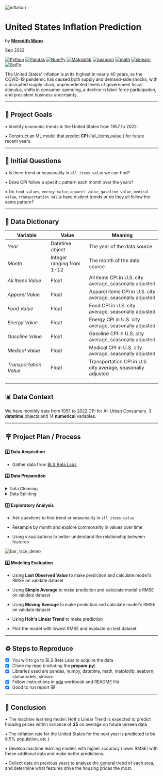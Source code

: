 ![inflation](https://user-images.githubusercontent.com/105242871/188526013-4313105f-5b16-4330-814d-2f1499d2bc45.png)

# United States Inflation Prediction
by [**Meredith Wang**](https://www.linkedin.com/in/m3redithw/)

Sep 2022

<a href="#"><img alt="Python" src="https://img.shields.io/badge/Python-e6b47e.svg?logo=python&logoColor=white"></a>
<a href="#"><img alt="Pandas" src="https://img.shields.io/badge/Pandas-c48d57.svg?logo=pandas&logoColor=white"></a>
<a href="#"><img alt="NumPy" src="https://img.shields.io/badge/Numpy-9e8763.svg?logo=numpy&logoColor=white"></a>
<a href="#"><img alt="Matplotlib" src="https://img.shields.io/badge/Matplotlib-85775f.svg?logo=matplotlib&logoColor=white"></a>
<a href="#"><img alt="seaborn" src="https://img.shields.io/badge/seaborn-9e7163.svg?logo=pandas&logoColor=white"></a>
<a href="#"><img alt="math" src="https://img.shields.io/badge/math-85695f.svg?logo=math&logoColor=white"></a>
<a href="#"><img alt="sklearn" src="https://img.shields.io/badge/sklearn-3b2b1f.svg?logo=scikitlearn&logoColor=white"></a>
<a href="#"><img alt="SciPy" src="https://img.shields.io/badge/SciPy-3b211f.svg?logo=scipy&logoColor=white"></a>


The United States' inflation is at its highest in nearly 40 years, as the COVID-19 pandemic has caused both supply and demand-side shocks, with a disrupted supply chain, unprecedented levels of government fiscal stimulus, shifts in consumer spending, a decline in labor force participation, and presistent business uncertainty.

***

## 🏁   Project Goals
▪️ Identify economic trends in the United States from 1957 to 2022.

▪️ Construct an ML model that predict **CPI** ('all_items_value') for future recent years.

***

## :memo:   Initial Questions
▪️ Is there trend or seasonality in `all_items_value` we can find?

▪️ Does CPI follow a specific pattern each month over the years?

▪️ Do `food_values`, `energy_value`, `apparel_value`, `gasoline_value`, `medical value`, `transportation value` have distinct trends or do they all follow the same pattern?

***

## :open_file_folder:   Data Dictionary
**Variable** |    **Value**    | **Meaning**
---|---|---
*Year* | Datetime object | The year of the data source
*Month* | Integer ranging from 1-12 | The month of the data source
*All Items Value* | Float | All items CPI in U.S. city average, seasonally adjusted
*Apparel Value* | Float | Apparel items CPI in U.S. city average, seasonally adjusted
*Food Value* | Float | Food CPI in U.S. city average, seasonally adjusted
*Energy Value* | Float | Energy CPI in U.S. city average, seasonally adjusted
*Gasoline Value* | Float | Gasoline CPI in U.S. city average, seasonally adjusted
*Medical Value* | Float | Medical CPI in U.S. city average, seasonally adjusted
*Transportation Value*| Float | Transportation CPI in U.S. city average, seasonally adjusted

***

## 📊   Data Context
We have monthly data from 1957 to 2022 CPI for All Urban Consumers. 3 **datetime** objects and 14 **numerical** variables.

***

## :placard:   Project Plan / Process
#### :one:   Data Acquisition

- Gather data from [BLS Beta Labs](https://beta.bls.gov/labs/)

#### :two:   Data Preparation

<details>
<summary> Data Cleaning</summary>

- **Join Tables:**
    - All 8 tables on joined on time index
    
    - Merging and concatenation are done in Microsoft Excel.
    
- **Rename Column**
     ```sh
     df = df.rename(columns={'period': 'month'})
     ```
    
- **Convert Datatype**
     ```sh
     df['label'] = pd.to_datetime(df['label'], infer_datetime_format=True)
     df['year'] =  pd.to_datetime(df['year']).dt.to_period('Y')
     df['month'] = df['month'].str.replace('M', '')
     ```
    
- Create function `get_data` to clean and prepare data with steps above

- Import [prepare.py](prepare.py)

- Test prepare function

- Call the function, and store the cleaned data in the form of dataframe
</details>

<details>
<summary> Data Splitting</summary>

- Using percentage-based method to split data into **train, validate, test**

- Check the size of each dataset
     ```sh
     train.shape, validate.shape, test.shape
     ```
</details>

#### :three:   Exploratory Analysis
- Ask questions to find trend or seasonality in `all_items_value`

- Resample by month and explore commonality in values over time

- Using visualizations to better understand the relationship between features

![bar_race_demo](https://user-images.githubusercontent.com/105242871/195744739-66094621-0394-42b1-ba9f-cd04f5e4a04e.gif)


#### :four:    Modeling Evaluation
- Using **Last Observed Value** to make prediction and calculate model's RMSE on validate dataset

- Using **Simple Average** to make prediction and calculate model's RMSE on validate dataset

- Using **Moving Average** to make prediction and calculate model's RMSE on validate dataset

- Using **Holt's Linear Trend** to make prediction

- Pick the model with lowest RMSE and evaluate on test dataset

***

## 	♻️   Steps to Reproduce
- [x] You will to go to BLS Beta Labs to acquire the data
- [x] Clone my repo (including the **prepare.py**) 
- [x] Libraries used are pandas, numpy, datetime, math, matplotlib, seaborn, statsmodels, sklearn
- [x] Follow instructions in [eda](eda.ipynb) workbook and README file
- [x] Good to run report :smile_cat:

***

## 🔆   Conclusion

▪️ The machine learning model: Holt's Linear Trend is expected to predict housing prices within variance of **35** on average on future unseen data

▪️ The inflation rate for the United States for the next year is predicted to be 8.5%
population, etc.)

▪️ Develop machine learning models with higher accuracy (lower RMSE) with these additonal data and make better predictions.

▪️ Collect data on previous years to analyze the general trend of each area, and determine what features drive the housing prices the most.
